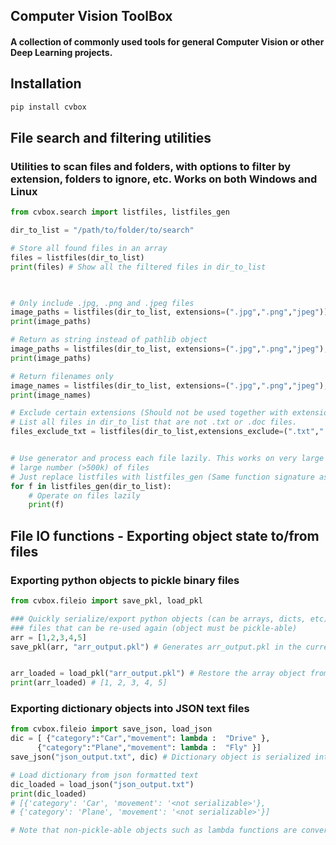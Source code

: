 ## Computer Vision ToolBox  
#### A collection of commonly used tools for general Computer Vision or other Deep Learning projects.

## Installation
```bash
pip install cvbox
```


## File search and filtering utilities
### Utilities to scan files and folders, with options to filter by extension, folders to ignore, etc. Works on both Windows and Linux

```python
from cvbox.search import listfiles, listfiles_gen

dir_to_list = "/path/to/folder/to/search"

# Store all found files in an array
files = listfiles(dir_to_list)
print(files) # Show all the filtered files in dir_to_list


    
# Only include .jpg, .png and .jpeg files
image_paths = listfiles(dir_to_list, extensions=(".jpg",".png","jpeg"))
print(image_paths)

# Return as string instead of pathlib object
image_paths = listfiles(dir_to_list, extensions=(".jpg",".png","jpeg"),return_as_pathlib=False)
print(image_paths)

# Return filenames only
image_names = listfiles(dir_to_list, extensions=(".jpg",".png","jpeg"),return_filename_only=True)
print(image_names)

# Exclude certain extensions (Should not be used together with extensions= argument)
# List all files in dir_to_list that are not .txt or .doc files.
files_exclude_txt = listfiles(dir_to_list,extensions_exclude=(".txt",".doc")) 


# Use generator and process each file lazily. This works on very large folders with 
# large number (>500k) of files
# Just replace listfiles with listfiles_gen (Same function signature as listfiles)
for f in listfiles_gen(dir_to_list):
    # Operate on files lazily
    print(f)
```

## File IO functions - Exporting object state to/from files
### Exporting python objects to pickle binary files
```python
from cvbox.fileio import save_pkl, load_pkl

### Quickly serialize/export python objects (can be arrays, dicts, etc) into
### files that can be re-used again (object must be pickle-able)
arr = [1,2,3,4,5]
save_pkl(arr, "arr_output.pkl") # Generates arr_output.pkl in the current directory


arr_loaded = load_pkl("arr_output.pkl") # Restore the array object from file
print(arr_loaded) # [1, 2, 3, 4, 5]
```

### Exporting dictionary objects into JSON text files
```python
from cvbox.fileio import save_json, load_json
dic = [ {"category":"Car","movement": lambda :  "Drive" },
      {"category":"Plane","movement": lambda :  "Fly" }]
save_json("json_output.txt", dic) # Dictionary object is serialized into txt

# Load dictionary from json formatted text
dic_loaded = load_json("json_output.txt")
print(dic_loaded)
# [{'category': 'Car', 'movement': '<not serializable>'},
# {'category': 'Plane', 'movement': '<not serializable>'}]

# Note that non-pickle-able objects such as lambda functions are converted into <not serializable> by default

```
